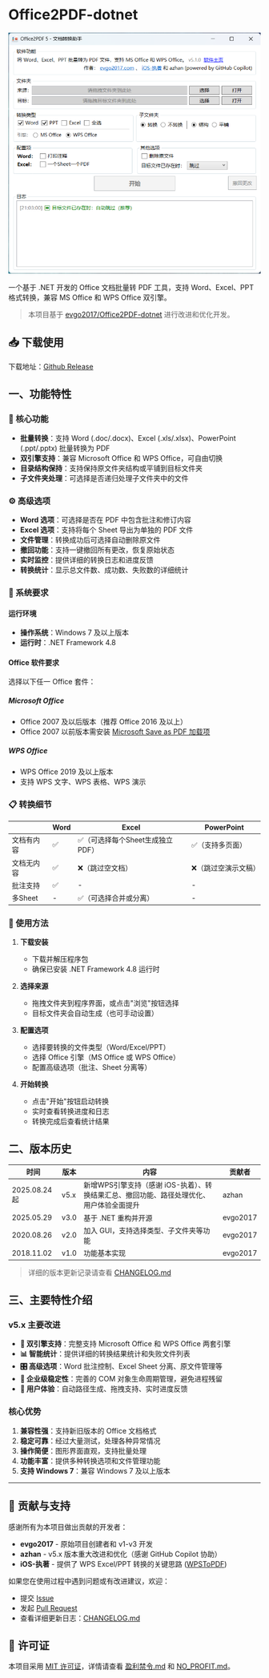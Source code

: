 # Office2PDF-dotnet
![office2pdf_v5](./assets/office2pdf_v5.png)

一个基于 .NET 开发的 Office 文档批量转 PDF 工具，支持 Word、Excel、PPT 格式转换，兼容 MS Office 和 WPS Office 双引擎。

> 本项目基于 [evgo2017/Office2PDF-dotnet](https://github.com/evgo2017/Office2PDF-dotnet) 进行改进和优化开发。

## 📥 下载使用

下载地址：[Github Release](https://github.com/a90091343/Office2PDF-dotnet/releases)

## 一、功能特性

### 🚀 核心功能

- **批量转换**：支持 Word (.doc/.docx)、Excel (.xls/.xlsx)、PowerPoint (.ppt/.pptx) 批量转换为 PDF
- **双引擎支持**：兼容 Microsoft Office 和 WPS Office，可自由切换
- **目录结构保持**：支持保持原文件夹结构或平铺到目标文件夹
- **子文件夹处理**：可选择是否递归处理子文件夹中的文件

### ⚙️ 高级选项

- **Word 选项**：可选择是否在 PDF 中包含批注和修订内容
- **Excel 选项**：支持将每个 Sheet 导出为单独的 PDF 文件
- **文件管理**：转换成功后可选择自动删除原文件
- **撤回功能**：支持一键撤回所有更改，恢复原始状态
- **实时监控**：提供详细的转换日志和进度反馈
- **转换统计**：显示总文件数、成功数、失败数的详细统计

### 🔧 系统要求

#### 运行环境

- **操作系统**：Windows 7 及以上版本
- **运行时**：.NET Framework 4.8

#### Office 软件要求

选择以下任一 Office 套件：

##### Microsoft Office

- Office 2007 及以后版本（推荐 Office 2016 及以上）
- Office 2007 以前版本需安装 [Microsoft Save as PDF 加载项](https://www.microsoft.com/zh-cn/download/details.aspx?id=7)

##### WPS Office

- WPS Office 2019 及以上版本
- 支持 WPS 文字、WPS 表格、WPS 演示

### 📋 转换细节

|            | Word | Excel                                | PowerPoint        |
| ---------- | ---- | ------------------------------------ | ----------------- |
| 文档有内容 | ✅    | ✅（可选择每个Sheet生成独立PDF）     | ✅（支持多页面）   |
| 文档无内容 | ✅    | ❌（跳过空文档）                     | ❌（跳过空演示文稿） |
| 批注支持   | ✅    | -                                    | -                 |
| 多Sheet   | -    | ✅（可选择合并或分离）                | -                 |

### 🎯 使用方法

1. **下载安装**
   - 下载并解压程序包
   - 确保已安装 .NET Framework 4.8 运行时

2. **选择来源**
   - 拖拽文件夹到程序界面，或点击"浏览"按钮选择
   - 目标文件夹会自动生成（也可手动设置）

3. **配置选项**
   - 选择要转换的文件类型（Word/Excel/PPT）
   - 选择 Office 引擎（MS Office 或 WPS Office）
   - 配置高级选项（批注、Sheet 分离等）

4. **开始转换**
   - 点击"开始"按钮启动转换
   - 实时查看转换进度和日志
   - 转换完成后查看统计结果

## 二、版本历史

| 时间       | 版本 | 内容                                                         | 贡献者 |
| ---------- | ---- | ------------------------------------------------------------ | ------ |
| 2025.08.24起 | v5.x | 新增WPS引擎支持（感谢 iOS-执着）、转换结果汇总、撤回功能、路径处理优化、用户体验全面提升 | azhan |
| 2025.05.29 | v3.0 | 基于 .NET 重构并开源                                         | evgo2017 |
| 2020.08.26 | v2.0 | 加入 GUI，支持选择类型、子文件夹等功能                       | evgo2017 |
| 2018.11.02 | v1.0 | 功能基本实现                                                 | evgo2017 |

> 详细的版本更新记录请查看 [CHANGELOG.md](./CHANGELOG.md)

## 三、主要特性介绍

### v5.x 主要改进

- **🔄 双引擎支持**：完整支持 Microsoft Office 和 WPS Office 两套引擎
- **📊 智能统计**：提供详细的转换结果统计和失败文件列表
- **🎛️ 高级选项**：Word 批注控制、Excel Sheet 分离、原文件管理等
- **💼 企业级稳定性**：完善的 COM 对象生命周期管理，避免进程残留
- **🎨 用户体验**：自动路径生成、拖拽支持、实时进度反馈

### 核心优势

1. **兼容性强**：支持新旧版本的 Office 文档格式
2. **稳定可靠**：经过大量测试，处理各种异常情况
3. **操作简便**：图形界面直观，支持批量处理
4. **功能丰富**：提供多种转换选项和文件管理功能
5. **支持 Windows 7**：兼容 Windows 7 及以上版本

---

## 💝 贡献与支持

感谢所有为本项目做出贡献的开发者：

- **evgo2017** - 原始项目创建者和 v1-v3 开发
- **azhan** - v5.x 版本重大改进和优化（感谢 GitHub Copilot 协助）
- **iOS-执著** - 提供了 WPS Excel/PPT 转换的关键思路 ([WPSToPDF](https://gitee.com/BudStudio/WPSToPDF))

如果您在使用过程中遇到问题或有改进建议，欢迎：

- 提交 [Issue](https://github.com/a90091343/Office2PDF-dotnet/issues)
- 发起 [Pull Request](https://github.com/a90091343/Office2PDF-dotnet/pulls)
- 查看详细更新日志：[CHANGELOG.md](./CHANGELOG.md)

## 📄 许可证

本项目采用 [MIT 许可证](./LICENSE)，详情请查看 [盈利禁令.md](./盈利禁令.md) 和 [NO_PROFIT.md](./NO_PROFIT.md)。
